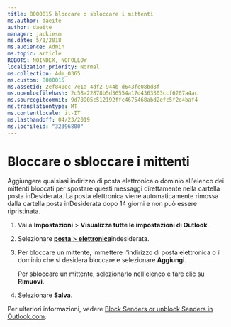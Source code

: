 ```yaml
---
title: 8000015 bloccare o sbloccare i mittenti
ms.author: daeite
author: daeite
manager: jackiesm
ms.date: 5/1/2018
ms.audience: Admin
ms.topic: article
ROBOTS: NOINDEX, NOFOLLOW
localization_priority: Normal
ms.collection: Adm_O365
ms.custom: 8000015
ms.assetid: 2ef840ec-7e1a-4df2-944b-d643fe08bd8f
ms.openlocfilehash: 2c58a22878b5d36554a17d4363303ccf6207a4ac
ms.sourcegitcommit: 9d78905c512192ffc4675468abd2efc5f2e4baf4
ms.translationtype: MT
ms.contentlocale: it-IT
ms.lasthandoff: 04/23/2019
ms.locfileid: "32396800"
---
```

# <a name="block-or-unblock-senders"></a>Bloccare o sbloccare i mittenti

Aggiungere qualsiasi indirizzo di posta elettronica o dominio all'elenco dei mittenti bloccati per spostare questi messaggi direttamente nella cartella posta inDesiderata. La posta elettronica viene automaticamente rimossa dalla cartella posta inDesiderata dopo 14 giorni e non può essere ripristinata.
  
1. Vai a **Impostazioni** \> **Visualizza tutte le impostazioni di Outlook**. 
    
2. Selezionare [ **posta** \> **elettronica**](https://outlook.live.com/mail/options/mail/junkEmail)indesiderata. 
    
3. Per bloccare un mittente, immettere l'indirizzo di posta elettronica o il dominio che si desidera bloccare e selezionare **Aggiungi**. 
    
    Per sbloccare un mittente, selezionarlo nell'elenco e fare clic su **Rimuovi**.
    
4. Selezionare **Salva**. 
    
Per ulteriori informazioni, vedere [Block Senders or unblock Senders in Outlook.com](https://go.microsoft.com/fwlink/p/?linkid=873133).
  


